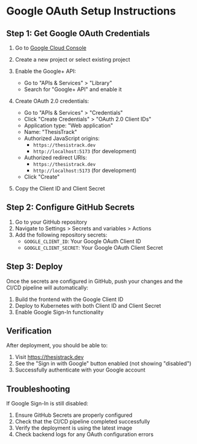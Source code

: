 # Google OAuth Setup Instructions

## Step 1: Get Google OAuth Credentials

1. Go to [Google Cloud Console](https://console.cloud.google.com/)
2. Create a new project or select existing project
3. Enable the Google+ API:
   - Go to "APIs & Services" > "Library"
   - Search for "Google+ API" and enable it
4. Create OAuth 2.0 credentials:
   - Go to "APIs & Services" > "Credentials"
   - Click "Create Credentials" > "OAuth 2.0 Client IDs"
   - Application type: "Web application"
   - Name: "ThesisTrack"
   - Authorized JavaScript origins:
     - `https://thesistrack.dev`
     - `http://localhost:5173` (for development)
   - Authorized redirect URIs:
     - `https://thesistrack.dev`
     - `http://localhost:5173` (for development)
   - Click "Create"

5. Copy the Client ID and Client Secret

## Step 2: Configure GitHub Secrets

1. Go to your GitHub repository
2. Navigate to Settings > Secrets and variables > Actions
3. Add the following repository secrets:
   - `GOOGLE_CLIENT_ID`: Your Google OAuth Client ID
   - `GOOGLE_CLIENT_SECRET`: Your Google OAuth Client Secret

## Step 3: Deploy

Once the secrets are configured in GitHub, push your changes and the CI/CD pipeline will automatically:
1. Build the frontend with the Google Client ID
2. Deploy to Kubernetes with both Client ID and Client Secret
3. Enable Google Sign-In functionality

## Verification

After deployment, you should be able to:
1. Visit https://thesistrack.dev
2. See the "Sign in with Google" button enabled (not showing "disabled")
3. Successfully authenticate with your Google account

## Troubleshooting

If Google Sign-In is still disabled:
1. Ensure GitHub Secrets are properly configured
2. Check that the CI/CD pipeline completed successfully
3. Verify the deployment is using the latest image
4. Check backend logs for any OAuth configuration errors
